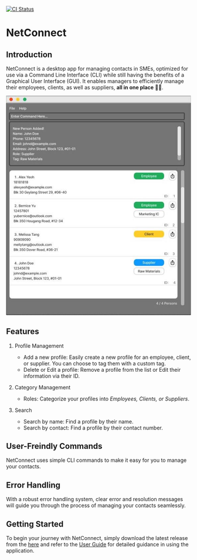 [![CI Status](https://github.com/se-edu/addressbook-level3/workflows/Java%20CI/badge.svg)](https://github.com/se-edu/addressbook-level3/actions)

# NetConnect
## Introduction
NetConnect is a desktop app for managing contacts in SMEs, optimized for use via a Command Line Interface (CLI) while still 
having the benefits of a Graphical User Interface (GUI). It enables managers to efficiently manage their employees,
clients, as well as suppliers, **all in one place** ☝🏻.

![Ui](docs/images/Ui.png)

## Features
1. Profile Management
    * Add a new profile: Easily create a new profile for an employee, client, or supplier. You can choose to tag them with a custom tag.
    * Delete or Edit a profile: Remove a profile from the list or Edit their information via their ID.

2. Category Management
    * Roles: Categorize your profiles into *Employees, Clients, or Suppliers*.

3. Search
    * Search by name: Find a profile by their name.
    * Search by contact: Find a profile by their contact number.

## User-Freindly Commands
NetConnect uses simple CLI commands to make it easy for you to manage your contacts.

## Error Handling
With a robust error handling system, clear error and resolution messages will guide you through the process of 
managing your contacts seamlessly.

## Getting Started
To begin your journey with NetConnect, simply download the latest release from the [here]() and refer to the [User Guide](docs/UserGuide.md)
for detailed guidance in using the application.

